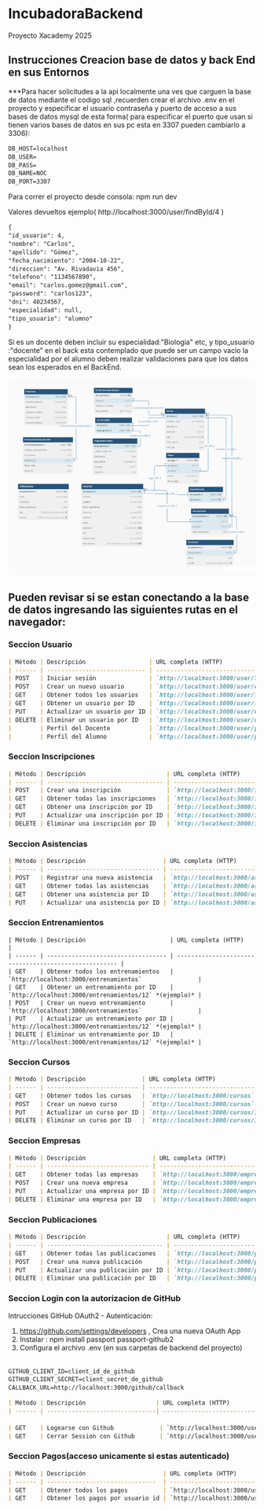 # IncubadoraBackend

Proyecto Xacademy 2025

## Instrucciones Creacion base de datos y back End en sus Entornos

\*\*\*Para hacer solicitudes a la api localmente una ves que carguen la base de datos mediante el codigo sql ,recuerden crear el archivo .env en el proyecto y especificar el usuario contraseña y puerto de acceso a sus bases de datos mysql de esta forma( para especificar el puerto que usan si tienen varios bases de datos en sus pc esta en 3307 pueden cambiarlo a 3306):

```markdown
DB_HOST=localhost
DB_USER=
DB_PASS=
DB_NAME=NOC
DB_PORT=3307
```

Para correr el proyecto desde consola: npm run dev

Valores devueltos ejemplo( http://localhost:3000/user/findById/4 )

```markdown
{
"id_usuario": 4,
"nombre": "Carlos",
"apellido": "Gómez",
"fecha_nacimiento": "2004-10-22",
"direccion": "Av. Rivadavia 456",
"telefono": "1134567890",
"email": "carlos.gomez@gmail.com",
"password": "carlos123",
"dni": 40234567,
"especialidad": null,
"tipo_usuario": "alumno"
}
```

Si es un docente deben incluir su especialidad:"Biologia" etc, y tipo_usuario :"docente" en el back esta contemplado que puede ser un campo vacio la especialidad por el alumno deben realizar validaciones para que los datos sean los esperados en el BackEnd.

![Base de datos Estrucutura](assets/Xacademy-Noc-Usuarios.png)

## Pueden revisar si se estan conectando a la base de datos ingresando las siguientes rutas en el navegador:

### Seccion Usuario

```Markdown
| Método | Descripción                  | URL completa (HTTP)                          ejemplo              |
| ------ | ---------------------------- | ----------------------------------------------------------------- |
| POST   | Iniciar sesión               | `http://localhost:3000/user/login`                                |
| POST   | Crear un nuevo usuario       | `http://localhost:3000/user/create`                               |
| GET    | Obtener todos los usuarios   | `http://localhost:3000/user/find` (por dni,(nombre o similar),id_inscripcion; por omicion todos )    |
| GET    | Obtener un usuario por ID    | `http://localhost:3000/user/findById/12` *( con ID 12)*           |
| PUT    | Actualizar un usuario por ID | `http://localhost:3000/user/update/12` *( con ID 12)*             |
| DELETE | Eliminar un usuario por ID   | `http://localhost:3000/user/delete/12` *( con ID 12)*             |
|        | Perfil del Docente           | `http://localhost:3000/user/perfildocente`                        |
|        | Perfil del Alumno            | `http://localhost:3000/user/perfilalumno`                         |

```

### Seccion Inscripciones

```Markdown
| Método | Descripción                       | URL completa (HTTP)                                   |
| ------ | --------------------------------- | ----------------------------------------------------- |
| POST   | Crear una inscripción             | `http://localhost:3000/inscripciones`                 |
| GET    | Obtener todas las inscripciones   | `http://localhost:3000/inscripciones`                 |
| GET    | Obtener una inscripción por ID    | `http://localhost:3000/inscripciones/12`  *(ejemplo)* |
| PUT    | Actualizar una inscripción por ID | `http://localhost:3000/inscripciones/12`  *(ejemplo)* |
| DELETE | Eliminar una inscripción por ID   | `http://localhost:3000/inscripciones/12`  *(ejemplo)* |

```
### Seccion Asistencias
```Markdown
| Método | Descripción                      | URL completa (HTTP)                                |
| ------ | -------------------------------- | -------------------------------------------------- |
| POST   | Registrar una nueva asistencia   | `http://localhost:3000/asistencias`                |
| GET    | Obtener todas las asistencias    | `http://localhost:3000/asistencias`                |
| GET    | Obtener una asistencia por ID    | `http://localhost:3000/asistencias/12` *(ejemplo)* |
| PUT    | Actualizar una asistencia por ID | `http://localhost:3000/asistencias/12` *(ejemplo)* |


```
### Seccion Entrenamientos
```
| Método | Descripción                        | URL completa (HTTP)                                   |
| ------ | ---------------------------------- | ----------------------------------------------------- |
| GET    | Obtener todos los entrenamientos   | `http://localhost:3000/entrenamientos`                |
| GET    | Obtener un entrenamiento por ID    | `http://localhost:3000/entrenamientos/12` *(ejemplo)* |
| POST   | Crear un nuevo entrenamiento       | `http://localhost:3000/entrenamientos`                |
| PUT    | Actualizar un entrenamiento por ID | `http://localhost:3000/entrenamientos/12` *(ejemplo)* |
| DELETE | Eliminar un entrenamiento por ID   | `http://localhost:3000/entrenamientos/12` *(ejemplo)* |

```
### Seccion Cursos

```Markdown
| Método | Descripción                | URL completa (HTTP)                            |
| ------ | -------------------------- | ---------------------------------------------- |
| GET    | Obtener todos los cursos   | `http://localhost:3000/cursos`                 |
| POST   | Crear un nuevo curso       | `http://localhost:3000/cursos`                 |
| PUT    | Actualizar un curso por ID | `http://localhost:3000/cursos/12`  *(ejemplo)* |
| DELETE | Eliminar un curso por ID   | `http://localhost:3000/cursos/12`  *(ejemplo)* |

```

### Seccion Empresas

```Markdown
| Método | Descripción                   | URL completa (HTTP)                                         |
| ------ | ----------------------------- | ----------------------------------------------------------- |
| GET    | Obtener todas las empresas    | `http://localhost:3000/empresas`                            |
| POST   | Crear una nueva empresa       | `http://localhost:3000/empresas`                            |
| PUT    | Actualizar una empresa por ID | `http://localhost:3000/empresas/12`          *(con ID 12 )* |
| DELETE | Eliminar una empresa por ID   | `http://localhost:3000/empresas/12`          *(con ID 12 )* |

```

### Seccion Publicaciones

```Markdown
| Método | Descripción                       | URL completa (HTTP)                                              |
| ------ | --------------------------------- | ---------------------------------------------------------------- |
| GET    | Obtener todas las publicaciones   | `http://localhost:3000/publicaciones`                            |
| POST   | Crear una nueva publicación       | `http://localhost:3000/publicaciones`                            |
| PUT    | Actualizar una publicación por ID | `http://localhost:3000/publicaciones/12`          *( con ID 12)* |
| DELETE | Eliminar una publicación por ID   | `http://localhost:3000/publicaciones/12`          *( con ID 12)* |

```

### Seccion Login con la autorizacion de GitHub
 Intrucciones GitHub OAuth2 - Autenticación: 
   1. https://github.com/settings/developers  ,    Crea una nueva OAuth App
   2. Instalar : npm install passport passport-github2
   3. Configura el archivo .env (en sus carpetas de backend del proyecto)

```Markdown

GITHUB_CLIENT_ID=client_id_de_github  
GITHUB_CLIENT_SECRET=client_secret_de_github
CALLBACK_URL=http://localhost:3000/github/callback

```
```Markdown
| Método | Descripción                    | URL completa (HTTP)                                             |
| ------ | -------------------------------| ------------------------------------------------------------------------------- |

| GET    | Logearse con Github             | `http://localhost:3000/user/login
| GET    | Cerrar Session con Github       | `http://localhost:3000/user/logout
```
### Seccion Pagos(acceso unicamente si estas autenticado)
```Markdown
| Método | Descripción                      | URL completa (HTTP)                                             |
| ------ | -------------------------------  | -------------------------------------------------------------------------------
| GET    | Obtener todos los pagos          | `http://localhost:3000/user/pagos
| GET    | Obtener los pagos por usuario id | `http://localhost:3000/user/pagos/2
```
